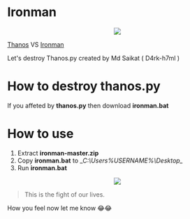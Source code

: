 # Ironman
<p align="center"><img src="https://storage.googleapis.com/stateless-www-popaxiom-com/2019/04/02df6f97-iron-man-walk-away-from-explosions-e1554923227474.jpg"></p>

[Thanos](https://github.com/D4rk-h7ml/thanos) VS [Ironman](https://github.com/rudSarkar/ironman/)

Let's destroy Thanos.py created by Md Saikat ( D4rk-h7ml )

# How to destroy thanos.py

If you affeted by __thanos.py__ then download __ironman.bat__

# How to use
1. Extract __ironman-master.zip__
2. Copy __ironman.bat__ to __C:\Users\%USERNAME%\Desktop\__
3. Run __ironman.bat__

<p align="center"><img src="https://i.ytimg.com/vi/dL17CoVH8ak/hqdefault.jpg"></p>

> This is the fight of our lives.

How you feel now let me know 😂😂
